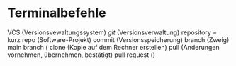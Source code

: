 # Terminalbefehle

  VCS (Versionsvewaltungssystem)
*git* (Versionsverwaltung)
repository = kurz repo (Software-Projekt)
commit (Versionsspeicherung)
branch (Zweig)
main branch (
clone (Kopie auf dem Rechner erstellen)
pull (Änderungen vornehmen, übernehmen, bestätigt)
pull request ()